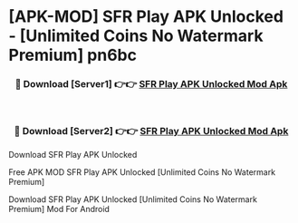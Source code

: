 # [APK-MOD] SFR Play APK Unlocked - [Unlimited Coins No Watermark Premium] pn6bc



<div align="center">
<h3>🔴 Download [Server1] 👉👉 <a href="https://momento.my/?title=SFR_Play_APK_Unlocked">SFR Play APK Unlocked Mod Apk</a></h3><br>

<h3>🔴 Download [Server2] 👉👉 <a href="https://momento.my/?title=SFR_Play_APK_Unlocked">SFR Play APK Unlocked Mod Apk</a></h3>
</div>



Download SFR Play APK Unlocked 

Free APK MOD SFR Play APK Unlocked [Unlimited Coins No Watermark Premium]

Download SFR Play APK Unlocked [Unlimited Coins No Watermark Premium] Mod For Android

